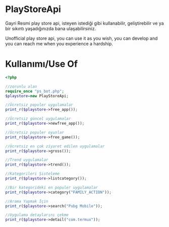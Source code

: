 PlayStoreApi
====================
Gayri Resmi play store api, isteyen istediği gibi kullanabilir, geliştirebilir ve ya bir sıkıntı yaşadığınızda bana ulaşabilirsiniz.

Unofficial play store api, you can use it as you wish, you can develop and you can reach me when you experience a hardship.

Kullanımı/Use Of
====================
```php
<?php 

//zorunlu alan
require_once "ps_bot.php";
$playstore=new PlayStoreApi;

//Ücretsiz populer uygulamalar
print_r($playstore->free_app());

//Ücretsiz güncel uygulamalar
print_r($playstore->newfree_app());

//Ücretsiz populer oyunlar
print_r($playstore->free_game());

//Ücretsiz en çok ziyaret edilen uygulamalar
print_r($playstore->gross());

//Trend uygulamalar
print_r($playstore->trend());

//Kategorileri Şisteleme
print_r($playstore->listcategory());

//Bir kategorideki en populer uygulamalar
print_r($playstore->category("FAMILY_ACTION"));

//Arama Yapmak İçin
print_r($playstore->search("Pubg Mobile"));

//Uygulama detaylarını çekme
print_r($playstore->detail("com.termux"));
